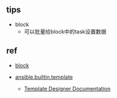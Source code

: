 
## tips

+ block
    + 可以批量给block中的task设置数据


## ref
+ [block](https://docs.ansible.com/ansible/latest/user_guide/playbooks_blocks.html)

+ [ansible.builtin.template ](https://docs.ansible.com/ansible/latest/collections/ansible/builtin/template_module.html)
    + [Template Designer Documentation](https://jinja.palletsprojects.com/en/3.1.x/templates/)